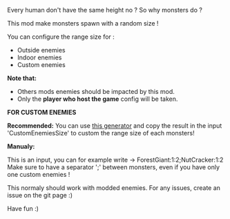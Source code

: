 Every human don't have the same height no ? So why monsters do ? 

This mod make monsters spawn with a random size ! 



You can configure the range size for :

- Outside enemies
- Indoor enemies
- Custom enemies

**Note that:**
- Others mods enemies should be impacted by this mod.
- Only the **player who host the game** config will be taken.

**FOR CUSTOM ENEMIES**

**Recommended:**
You can use [this generator](https://wexop.github.io/RandomEnemiesSizeCustomGeneraror) and copy the result in the input 'CustomEnemiesSize' to custom the range size of each monsters!

**Manualy:**

This is an input, you can for example write -> ForestGiant:1:2;NutCracker:1:2
Make sure to have a separator ';' between monsters, even if you have only one custom enemies !

This normaly should work with modded enemies. For any issues, create an issue on the git page :)

Have fun :)